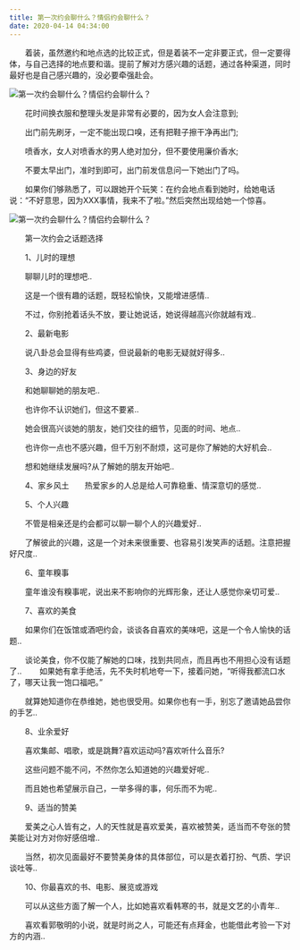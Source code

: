 ```yaml
---
title: 第一次约会聊什么？情侣约会聊什么？
date: 2020-04-14 04:34:00
---
```




　　着装，虽然邀约和地点选的比较正式，但是着装不一定非要正式，但一定要得体，与自己选择的地点要和谐。提前了解对方感兴趣的话题，通过各种渠道，同时最好也是自己感兴趣的，没必要牵强赴会。

![第一次约会聊什么？情侣约会聊什么？](/img/c52f5abbb1740750740f74398705674a.jpg)

　　花时间换衣服和整理头发是非常有必要的，因为女人会注意到;

　　出门前先刷牙，一定不能出现口嗅，还有把鞋子擦干净再出门;

　　喷香水，女人对喷香水的男人绝对加分，但不要使用廉价香水;

　　不要太早出门，准时到即可，出门前发信息问一下她出门了吗。

　　如果你们够熟悉了，可以跟她开个玩笑：在约会地点看到她时，给她电话说：“不好意思，因为XXX事情，我来不了啦。”然后突然出现给她一个惊喜。

![第一次约会聊什么？情侣约会聊什么？](/img/5e510080428a87f9ee1361004ee43a64.jpg)

　　第一次约会之话题选择

　　1、儿时的理想

　　聊聊儿时的理想吧..

　　这是一个很有趣的话题，既轻松愉快，又能增进感情..

　　不过，你别抢着话头不放，要让她说话，她说得越高兴你就越有戏..

　　2、最新电影

　　说八卦总会显得有些鸡婆，但说最新的电影无疑就好得多..

　　3、身边的好友

　　和她聊聊她的朋友吧..

　　也许你不认识她们，但这不要紧..

　　她会很高兴谈她的朋友，她们交往的细节，见面的时间、地点..

　　也许你一点也不感兴趣，但千万别不耐烦，这可是你了解她的大好机会..

　　想和她继续发展吗?从了解她的朋友开始吧..

　　4、家乡风土　　热爱家乡的人总是给人可靠稳重、情深意切的感觉..

　　5、个人兴趣

　　不管是相亲还是约会都可以聊一聊个人的兴趣爱好..

　　了解彼此的兴趣，这是一个对未来很重要、也容易引发笑声的话题。注意把握好尺度..

　　6、童年糗事

　　童年谁没有糗事呢，说出来不影响你的光辉形象，还让人感觉你亲切可爱..

　　7、喜欢的美食

　　如果你们在饭馆或酒吧约会，谈谈各自喜欢的美味吧，这是一个令人愉快的话题..

　　谈论美食，你不仅能了解她的口味，找到共同点，而且再也不用担心没有话题了.. 　　如果她有拿手绝活，先不失时机地夸一下，接着问她，“听得我都流口水了，哪天让我一饱口福吧。”

　　就算她知道你在恭维她，她也很受用。如果你也有一手，别忘了邀请她品尝你的手艺..

　　8、业余爱好

　　喜欢集邮、唱歌，或是跳舞?喜欢运动吗?喜欢听什么音乐?

　　这些问题不能不问，不然你怎么知道她的兴趣爱好呢..

　　而且她也希望展示自己，一举多得的事，何乐而不为呢..

　　9、适当的赞美

　　爱美之心人皆有之，人的天性就是喜欢爱美，喜欢被赞美，适当而不夸张的赞美能让对方对你好感倍增..

　　当然，初次见面最好不要赞美身体的具体部位，可以是衣着打扮、气质、学识谈吐等..

　　10、你最喜欢的书、电影、展览或游戏

　　可以从这些方面了解一个人，比如她喜欢看韩寒的书，就是文艺的小青年..

　　喜欢看郭敬明的小说，就是时尚之人，可能还有点拜金，也能借此考验一下对方的内涵..
